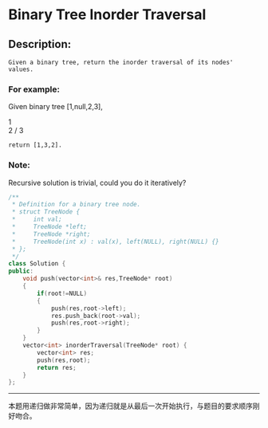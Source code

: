 # Binary Tree Inorder Traversal
## Description:
```
Given a binary tree, return the inorder traversal of its nodes' values.
```
### For example:
Given binary tree [1,null,2,3],

   1
    \
     2
    /
   3
```
return [1,3,2].
```
### Note: 
Recursive solution is trivial, could you do it iteratively?
```cpp
/**
 * Definition for a binary tree node.
 * struct TreeNode {
 *     int val;
 *     TreeNode *left;
 *     TreeNode *right;
 *     TreeNode(int x) : val(x), left(NULL), right(NULL) {}
 * };
 */
class Solution {
public:
    void push(vector<int>& res,TreeNode* root)
    {
        if(root!=NULL) 
        {
            push(res,root->left);
            res.push_back(root->val);
            push(res,root->right);
        }
    }
    vector<int> inorderTraversal(TreeNode* root) {
        vector<int> res;
        push(res,root);
        return res;
    }
};
```
******************************************
本题用递归做非常简单，因为递归就是从最后一次开始执行，与题目的要求顺序刚好吻合。
